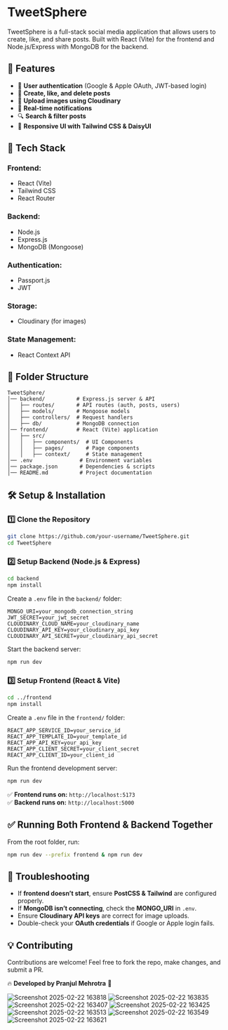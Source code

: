 
# TweetSphere

TweetSphere is a full-stack social media application that allows users to create, like, and share posts. Built with React (Vite) for the frontend and Node.js/Express with MongoDB for the backend.

## 🌟 Features

- 🔐 **User authentication** (Google & Apple OAuth, JWT-based login)
- 📝 **Create, like, and delete posts**
- 📸 **Upload images using Cloudinary**
- 🔔 **Real-time notifications**
- 🔍 **Search & filter posts**
- 🎨 **Responsive UI with Tailwind CSS & DaisyUI**

## 🚀 Tech Stack

### **Frontend:**
- React (Vite)
- Tailwind CSS
- React Router

### **Backend:**
- Node.js
- Express.js
- MongoDB (Mongoose)

### **Authentication:**
- Passport.js
- JWT

### **Storage:**
- Cloudinary (for images)

### **State Management:**
- React Context API

## 📂 Folder Structure

```
TweetSphere/
│── backend/          # Express.js server & API
│   ├── routes/       # API routes (auth, posts, users)
│   ├── models/       # Mongoose models
│   ├── controllers/  # Request handlers
│   ├── db/           # MongoDB connection
│── frontend/         # React (Vite) application
│   ├── src/
│   │   ├── components/  # UI Components
│   │   ├── pages/       # Page components
│   │   ├── context/     # State management
│── .env               # Environment variables
│── package.json       # Dependencies & scripts
│── README.md          # Project documentation
```

## 🛠️ Setup & Installation

### **1️⃣ Clone the Repository**
```sh
git clone https://github.com/your-username/TweetSphere.git
cd TweetSphere
```

### **2️⃣ Setup Backend (Node.js & Express)**
```sh
cd backend
npm install
```

Create a `.env` file in the `backend/` folder:

```env
MONGO_URI=your_mongodb_connection_string
JWT_SECRET=your_jwt_secret
CLOUDINARY_CLOUD_NAME=your_cloudinary_name
CLOUDINARY_API_KEY=your_cloudinary_api_key
CLOUDINARY_API_SECRET=your_cloudinary_api_secret
```

Start the backend server:
```sh
npm run dev
```

### **3️⃣ Setup Frontend (React & Vite)**
```sh
cd ../frontend
npm install
```

Create a `.env` file in the `frontend/` folder:

```env
REACT_APP_SERVICE_ID=your_service_id
REACT_APP_TEMPLATE_ID=your_template_id
REACT_APP_API_KEY=your_api_key
REACT_APP_CLIENT_SECRET=your_client_secret
REACT_APP_CLIENT_ID=your_client_id
```

Run the frontend development server:
```sh
npm run dev
```

✅ **Frontend runs on:** `http://localhost:5173`  
✅ **Backend runs on:** `http://localhost:5000`

## ✅ Running Both Frontend & Backend Together
From the root folder, run:
```sh
npm run dev --prefix frontend & npm run dev
```

## 🐛 Troubleshooting

- If **frontend doesn’t start**, ensure **PostCSS & Tailwind** are configured properly.
- If **MongoDB isn’t connecting**, check the **MONGO_URI** in `.env`.
- Ensure **Cloudinary API keys** are correct for image uploads.
- Double-check your **OAuth credentials** if Google or Apple login fails.

## 💡 Contributing

Contributions are welcome! Feel free to fork the repo, make changes, and submit a PR.

🔥 **Developed by Pranjul Mehrotra** 🚀

![Screenshot 2025-02-22 163818](https://github.com/user-attachments/assets/f96572d9-6f25-4a28-9ada-751d03aa8257)
![Screenshot 2025-02-22 163835](https://github.com/user-attachments/assets/7f6a712a-6c2b-4ffb-9fff-cf7152464ee6)
![Screenshot 2025-02-22 163407](https://github.com/user-attachments/assets/3595546b-c089-4c53-9141-9087ef46c82c)
![Screenshot 2025-02-22 163425](https://github.com/user-attachments/assets/21b47a4e-cd18-4a29-ae0b-791fb228d7af)
![Screenshot 2025-02-22 163513](https://github.com/user-attachments/assets/66646bdc-bc0d-46f1-9746-1c9acde5f240)
![Screenshot 2025-02-22 163549](https://github.com/user-attachments/assets/27ccca01-0380-43da-920e-57f6a6d01064)
![Screenshot 2025-02-22 163621](https://github.com/user-attachments/assets/de7af78d-48c6-4871-b497-dad21f914577)
